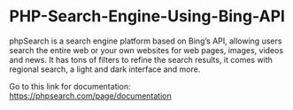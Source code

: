 # PHP-Search-Engine-Using-Bing-API
phpSearch is a search engine platform based on Bing’s API, allowing users search the entire web or your own websites for web pages, images, videos and news. It has tons of filters to refine the search results, it comes with regional search, a light and dark interface and more.

Go to this link for documentation: https://phpsearch.com/page/documentation
